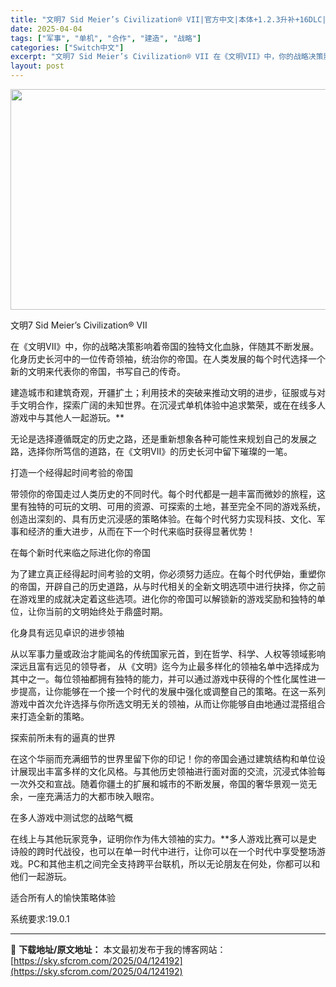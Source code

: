 ```yaml
---
title: "文明7 Sid Meier’s Civilization® VII|官方中文|本体+1.2.3升补+16DLC|NSZ|原版|"
date: 2025-04-04
tags: ["军事", "单机", "合作", "建造", "战略"]
categories: ["Switch中文"]
excerpt: "文明7 Sid Meier’s Civilization® VII 在《文明VII》中，你的战略决策影响着帝国的独特文化血脉，伴随其不断发展。化身历史长河中的一位传奇领袖，统治你的帝国。在人类发展的每个时代选择一个新的文明来代表你的帝国，书写自己的传奇。 建造城市和建筑奇观，开疆扩土；利用技术的突破&hellip;"
layout: post
---
```


<img class="aligncenter size-full wp-image-124181" src="https://sky.sfcrom.com/wp-content/uploads/2025/04/2025040409482468.webp" alt="" width="616" height="353" />

文明7 Sid Meier’s Civilization® VII

在《文明VII》中，你的战略决策影响着帝国的独特文化血脉，伴随其不断发展。化身历史长河中的一位传奇领袖，统治你的帝国。在人类发展的每个时代选择一个新的文明来代表你的帝国，书写自己的传奇。

建造城市和建筑奇观，开疆扩土；利用技术的突破来推动文明的进步，征服或与对手文明合作，探索广阔的未知世界。在沉浸式单机体验中追求繁荣，或在在线多人游戏中与其他人一起游玩。**

无论是选择遵循既定的历史之路，还是重新想象各种可能性来规划自己的发展之路，选择你所笃信的道路，在《文明VII》的历史长河中留下璀璨的一笔。

打造一个经得起时间考验的帝国

带领你的帝国走过人类历史的不同时代。每个时代都是一趟丰富而微妙的旅程，这里有独特的可玩的文明、可用的资源、可探索的土地，甚至完全不同的游戏系统，创造出深刻的、具有历史沉浸感的策略体验。在每个时代努力实现科技、文化、军事和经济的重大进步，从而在下一个时代来临时获得显著优势！

在每个新时代来临之际进化你的帝国

为了建立真正经得起时间考验的文明，你必须努力适应。在每个时代伊始，重塑你的帝国，开辟自己的历史道路，从与时代相关的全新文明选项中进行抉择，你之前在游戏里的成就决定着这些选项。进化你的帝国可以解锁新的游戏奖励和独特的单位，让你当前的文明始终处于鼎盛时期。

化身具有远见卓识的进步领袖

从以军事力量或政治才能闻名的传统国家元首，到在哲学、科学、人权等领域影响深远且富有远见的领导者， 从《文明》迄今为止最多样化的领袖名单中选择成为其中之一。每位领袖都拥有独特的能力，并可以通过游戏中获得的个性化属性进一步提高，让你能够在一个接一个时代的发展中强化或调整自己的策略。在这一系列游戏中首次允许选择与你所选文明无关的领袖，从而让你能够自由地通过混搭组合来打造全新的策略。

探索前所未有的逼真的世界

在这个华丽而充满细节的世界里留下你的印记！你的帝国会通过建筑结构和单位设计展现出丰富多样的文化风格。与其他历史领袖进行面对面的交流，沉浸式体验每一次外交和宣战。随着你疆土的扩展和城市的不断发展，帝国的奢华景观一览无余，一座充满活力的大都市映入眼帘。

在多人游戏中测试您的战略气概

在线上与其他玩家竞争，证明你作为伟大领袖的实力。**多人游戏比赛可以是史诗般的跨时代战役，也可以在单一时代中进行，让你可以在一个时代中享受整场游戏。PC和其他主机之间完全支持跨平台联机，所以无论朋友在何处，你都可以和他们一起游玩。

适合所有人的愉快策略体验

系统要求:19.0.1

---
📖 **下载地址/原文地址：** 本文最初发布于我的博客网站：[https://sky.sfcrom.com/2025/04/124192](https://sky.sfcrom.com/2025/04/124192)
